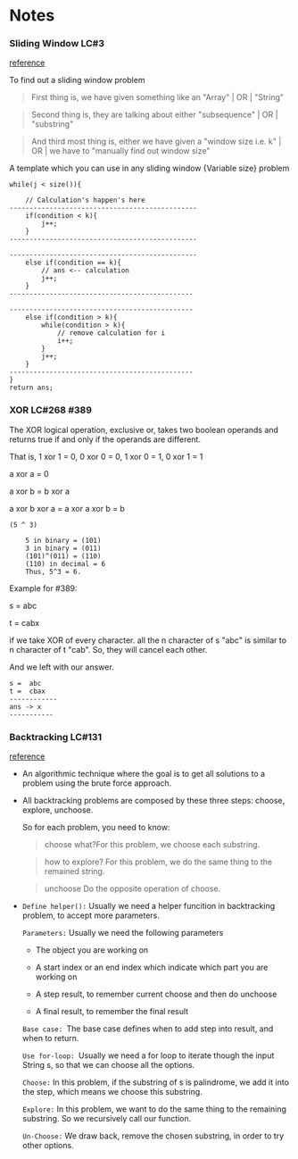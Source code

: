 # Notes

### Sliding Window LC#3 

[reference](https://leetcode.com/problems/longest-substring-without-repeating-characters/discuss/2133524/JavaC%2B%2B-A-reall-Detailed-Explanation)

To find out a sliding window problem
> First thing is, we have given something like an "Array" | OR | "String"

> Second thing is, they are talking about either "subsequence" | OR | "substring"

> And third most thing is, either we have given a "window size i.e. k" | OR | we have to "manually find out window size" 



A template which you can use in any sliding window {Variable size} problem

```
while(j < size()){

    // Calculation's happen's here
-----------------------------------------------
    if(condition < k){
        j++;
    }
-----------------------------------------------

-----------------------------------------------
    else if(condition == k){
        // ans <-- calculation
        j++;
    }
----------------------------------------------

----------------------------------------------
    else if(condition > k){
        while(condition > k){
            // remove calculation for i
            i++;
        }
        j++;
    }
----------------------------------------------
}
return ans;

```



### XOR LC#268 #389

The XOR logical operation, exclusive or, takes two boolean operands and returns true if and only if the operands are different. 

That is, 1 xor 1 = 0, 0 xor 0 = 0, 1 xor 0 = 1, 0 xor 1 = 1

a xor a = 0

a xor b = b xor a

a xor b xor a = a xor a xor b = b


```
(5 ^ 3)

    5 in binary = (101)
    3 in binary = (011)
    (101)^(011) = (110)
    (110) in decimal = 6
    Thus, 5^3 = 6.

```

Example for #389:

s = abc

t = cabx

if we take XOR of every character. all the n character of s "abc" is similar to n character of t "cab". So, they will cancel each other. 

And we left with our answer.

```
s =  abc
t =  cbax
------------
ans -> x
-----------
```

### Backtracking LC#131

[reference](https://leetcode.com/problems/palindrome-partitioning/solutions/182307/Java:-Backtracking-Template-General-Approach/?orderBy=most_votes)

- An algorithmic technique where the goal is to get all solutions to a problem using the brute force approach.

- All backtracking problems are composed by these three steps: choose, explore, unchoose.

    So for each problem, you need to know:

    > choose what?For this problem, we choose each substring.
    
    > how to explore? For this problem, we do the same thing to the remained string.
    
    > unchoose Do the opposite operation of choose.

- ```Define helper():``` Usually we need a helper funcition in backtracking problem, to accept more parameters.

    ```Parameters:``` Usually we need the following parameters
    
    - The object you are working on
        
    - A start index or an end index which indicate which part you are working on
    
    - A step result, to remember current choose and then do unchoose 
    
    - A final result, to remember the final result
    
    ```Base case: ```The base case defines when to add step into result, and when to return.
    
    ```Use for-loop: ```Usually we need a for loop to iterate though the input String s, so that we can choose all the options.
    
    ```Choose:``` In this problem, if the substring of s is palindrome, we add it into the step, which means we choose this substring.
    
    ```Explore:``` In this problem, we want to do the same thing to the remaining substring. So we recursively call our function.
    
    ```Un-Choose:``` We draw back, remove the chosen substring, in order to try other options.
